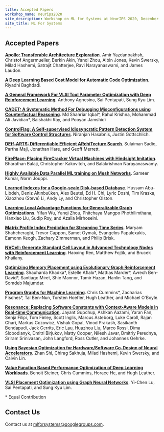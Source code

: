 ```yaml
---
title: Accepted Papers
workshop_name: neurips2020
site_description: Workshop on ML for Systems at NeurIPS 2020, December 12th, Zoomville
site_title: ML For Systems
---
```


<div class="inner clearfix">
    <section class="main-content accepted_papers_section">
        <h2>Accepted Papers</h2> 
        <p><a href="/assets/papers/neurips2020/apollo_yazdanbakhsh_2020.pdf"><b>Apollo: Transferable Architecture Exploration</b></a>. Amir Yazdanbakhsh, Christof Angermueller, Berkin Akin, Yanqi Zhou, Albin Jones, Kevin Swersky, Milad Hashemi, Satrajit Chatterjee, Ravi Narayanaswami, and James Laudon.</p>
        <p><a href="/assets/papers/neurips2020/a_deep_baghdadi_2020.pdf"><b>A Deep Learning Based Cost Model for Automatic Code Optimization</b></a>. Riyadhi Baghdadi.</p>
        <p><a href="/assets/papers/neurips2020/a_general_agnesina_2020.pdf"><b>A General Framework For VLSI Tool Parameter Optimization with Deep Reinforcement Learning</b></a>. Anthony Agnesina, Sai Pentapati, Sung Kyu Lim.</p>
        <p><a href="/assets/papers/neurips2020/cadet_iqbal_2020.pdf"><b>CADET: A Systematic Method For Debugging Misconfigurations using Counterfactual Reasoning</b></a>. Md Shahriar Iqbal<span title="Equal contribution" class="equal_contribution">*</span>, Rahul Krishna, Mohammad Ali Javidian<span title="Equal contribution" class="equal_contribution">*</span>, Baishakhi Ray, and Pooyan Jamshidi</p>
        <p><a href="/assets/papers/neurips2020/controlflag_hasabnis_2020.pdf"><b>ControlFlag: A Self-supervised Idiosyncratic Pattern Detection System for Software Control Structures</b></a>. Niranjan Hasabnis, Justin Gottschlich.</p>
        <p><a href="/assets/papers/neurips2020/deff-arts_sadiq_2020.pdf"><b>DEff-ARTS: Differentiable Efficient ARchiTecture Search</b></a>. Sulaiman Sadiq, Partha Maji, Jonathan Hare, and Geoff Merrett.</p>
        <p><a href="/assets/papers/neurips2020/fireplace_balaji_2020.pdf"><b>FirePlace: Placing FireCracker Virtual Machines with Hindsight Imitation</b></a>. Bharathan Balaji, Christopher Kakovitch, and Balakrishnan Narayanaswamy.</p>
        <p><a href="/assets/papers/neurips2020/highly_kumar_2020.pdf"><b>Highly Available Data Parallel ML training on Mesh Networks</b></a>. Sameer Kumar, Norm Jouppi.</p>
        <p><a href="/assets/papers/neurips2020/learned_abu-libdeh_2020.pdf"><b>Learned Indexes for a Google-scale Disk-based Database</b></a>. Hussam Abu-Libdeh, Deniz Alt&#305;nbu&uuml;ken, Alex Beutel, Ed H. Chi, Lyric Doshi, Tim Kraska, Xiaozhou (Steve) Li, Andy Ly, and Christopher Olston.</p>
        <p><a href="/assets/papers/neurips2020/learning_wu_2020.pdf"><b>Learning Local Advantage Functions for Generalizable Graph Optimizations</b></a>. Yifan Wu, Yanqi Zhou, Phitchaya Mangpo Phothilimthana, Hanxiao Liu, Sudip Roy, and Azalia Mirhoseini.</p>
        <p><a href="/assets/papers/neurips2020/matrix_shahcheraghi_2020.pdf"><b>Matrix Profile Index Prediction for Streaming Time Series</b></a>. Maryam Shahcheraghi, Trevor Cappon, Samet Oymak, Evangelos Papalexakis, Eamonn Keogh, Zachary Zimmerman, and Philip Brisk.</p>
        <p><a href="/assets/papers/neurips2020/nvcell_ren_2020.pdf"><b>NVCell: Generate Standard Cell Layout in Advanced Technology Nodes with Reinforcement Learning</b></a>. Haoxing Ren, Matthew Fojtik, and Brucek Khailany.</p>
        <p><a href="/assets/papers/neurips2020/optimizing_khadka_2020.pdf"><b>Optimizing Memory Placement using Evolutionary Graph Reinforcement Learning</b></a>. Shauharda Khadka<span title="Equal contribution" class="equal_contribution">*</span>, Estelle Aflalo<span title="Equal contribution" class="equal_contribution">*</span>, Mattias Marder<span title="Equal contribution" class="equal_contribution">*</span>, Avrech Ben-David<span title="Equal contribution" class="equal_contribution">*</span>, Santiago Miret, Shie Mannor, Tamir Hazan, Hanlin Tang, and Somdeb Majumdar.</p>
        <p><a href="/assets/papers/neurips2020/program_cummins_2020.pdf"><b>Program Graphs for Machine Learning</b></a>. Chris Cummins<span title="Equal contribution" class="equal_contribution">*</span>, Zacharias Fisches<span title="Equal contribution" class="equal_contribution">*</span>, Tal Ben-Nun, Torsten Hoefler, Hugh Leather, and Michael O'Boyle.</p>
        <p><a href="/assets/papers/neurips2020/resonance_gupchup_2020.pdf"><b>Resonance: Replacing Software Constants with Context-Aware Models in Real-time Communication</b></a>. Jayant Gupchup, Ashkan Aazami, Yaran Fan, Senja Filipi, Tom Finley, Scott Inglis, Marcus Asteborg, Luke Caroll, Rajan Chari, Markus Cozowicz, Vishak Gopal, Vinod Prakash, Sasikanth Bendapudi, Jack Gerrits, Eric Lau, Huazhou Liu, Marco Rossi, Dima Slobodianyk, Dmitri Birjukov, Matty Cooper, Nilesh Javar, Dmitriy Perednya, Sriram Srinivasan, John Langford, Ross Cutler, and Johannes Gehrke.</p>
        <p><a href="/assets/papers/neurips2020/using_shi_2020.pdf"><b>Using Bayesian Optimization for Hardware/Software Co-Design of Neural Accelerators</b></a>. Zhan Shi, Chirag Sakhuja, Milad Hashemi, Kevin Swersky, and Calvin Lin.</p>
        <p><a href="/assets/papers/neurips2020/value_steiner_2020.pdf"><b>Value Function Based Performance Optimization of Deep Learning Workloads</b></a>. Benoit Steiner, Chris Cummins, Horace He, and Hugh Leather.</p>
        <p><a href="/assets/papers/neurips2020/vlsi_placement_lu_2020.pdf"><b>VLSI Placement Optimization using Graph Neural Networks</b></a>. Yi-Chen Lu, Sai Pentapati, and Sung Kyu Lim.</p>
        <div class="footnote_box">
            <span class="footnote">* Equal Contribution</span><br/>
        </div>
    </section>
</div>
<div class="contact-us-section">
    <div class="inner clearfix">
        <section class="main-content">
            <h2>Contact Us</h2>
            <p>
                Contact us at <a href="mailto:mlforsystems@googlegroups.com">mlforsystems@googlegroups.com</a>.
            </p>
        </section>
    </div>
</div>

